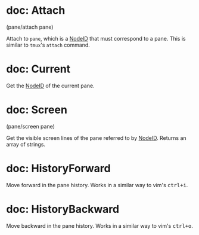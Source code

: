 # doc: Attach

(pane/attach pane)

Attach to `pane`, which is a [NodeID](/api.md#nodeid) that must correspond to a pane. This is similar to `tmux`'s `attach` command.

# doc: Current

Get the [NodeID](/api.md#nodeid) of the current pane.

# doc: Screen

(pane/screen pane)

Get the visible screen lines of the pane referred to by [NodeID](/api.md#nodeid). Returns an array of strings.

# doc: HistoryForward

Move forward in the pane history. Works in a similar way to vim's <kbd>ctrl+i</kbd>.

# doc: HistoryBackward

Move backward in the pane history. Works in a similar way to vim's <kbd>ctrl+o</kbd>.
